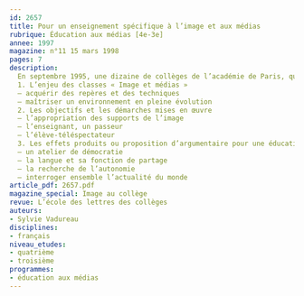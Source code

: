 ```yaml
---
id: 2657
title: Pour un enseignement spécifique à l’image et aux médias
rubrique: Éducation aux médias [4e-3e]
annee: 1997
magazine: n°11 15 mars 1998
pages: 7
description: 
  En septembre 1995, une dizaine de collèges de l’académie de Paris, quinze l’année suivante, ont mis en place un enseignement spécifique à l’image et aux médias, à raison d’une heure hebdomadaire…
  1. L’enjeu des classes « Image et médias »
  – acquérir des repères et des techniques
  – maîtriser un environnement en pleine évolution
  2. Les objectifs et les démarches mises en œuvre
  – l’appropriation des supports de l’image
  – l’enseignant, un passeur
  – l’élève-téléspectateur
  3. Les effets produits ou proposition d’argumentaire pour une éducation à l’image et aux médias
  – un atelier de démocratie
  – la langue et sa fonction de partage
  – la recherche de l’autonomie
  – interroger ensemble l’actualité du monde
article_pdf: 2657.pdf
magazine_special: Image au collège
revue: L’école des lettres des collèges
auteurs:
- Sylvie Vadureau
disciplines:
- français
niveau_etudes:
- quatrième
- troisième
programmes:
- éducation aux médias
---
```

